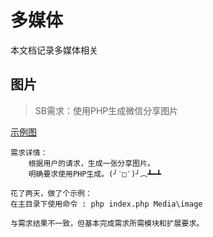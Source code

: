 # 多媒体

本文档记录多媒体相关

## 图片

> SB需求：使用PHP生成微信分享图片

[示例图](../../static/img/example.jpg)

```text
需求详情：
    根据用户的请求，生成一张分享图片。
    明确要求使用PHP生成。(╯‵□′)╯︵┻━┻

花了两天，做了个示例：
在主目录下使用命令 : php index.php Media\image

与需求结果不一致，但基本完成需求所需模块和扩展要求。
```
